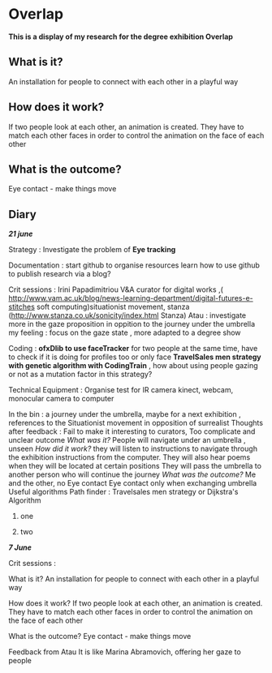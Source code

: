 # Overlap
**This is a display of my research for the degree exhibition Overlap**

## What is it?
An installation for people to connect with each other in a playful way


## How does it work?
If two people look at each other, an animation is created.
They have to match each other faces in order to control the animation on the face of each other

## What is the outcome?

Eye contact - make things move


## Diary



***21 june***



Strategy : 
Investigate the problem of **Eye tracking**


Documentation : start github to organise resources
learn how to use github to publish research via a blog?

Crit sessions : Irini Papadimitriou V&A curator for digital works ,( http://www.vam.ac.uk/blog/news-learning-department/digital-futures-e-stitches soft computing)situationist movement, stanza (http://www.stanza.co.uk/sonicity/index.html Stanza)
Atau : investigate more in the gaze proposition in oppition to the journey under the umbrella
my feeling : focus on the gaze state , more adapted to a degree show


Coding : 
**ofxDlib to use faceTracker** for two people at the same time, have to check if it is doing for profiles too or only face
**TravelSales men strategy with genetic algorithm with CodingTrain** , how about using people gazing or not as a mutation factor in this strategy? 

Technical Equipment : 
Organise test for IR camera kinect, webcam, monocular camera to computer


In the bin : 
a journey under the umbrella, maybe for a next exhibition , references to the Situationist movement in opposition of surrealist
Thoughts after feedback : Fail to make it interesting to curators, Too complicate and unclear outcome
*What was it?*
People will navigate under an umbrella , unseen 
*How did it work?*
they will listen to instructions to navigate through the exhibition
instructions from the computer. They will also hear poems when they will be located at certain positions
They will pass the umbrella to another person who will continue the journey
*What was the outcome?*
Me and the other, no Eye contact
Eye contact only when exchanging umbrella
Useful algorithms
Path finder : Travelsales men strategy or Dijkstra's Algorithm 



1. one


2. two


***7 June***

Crit sessions : 

What is it?
An installation for people to connect with each other in a playful way

How does it work?
If two people look at each other, an animation is created.
They have to match each other faces in order to control the animation on the face of each other

What is the outcome?
Eye contact - make things move

Feedback from Atau
It is like Marina Abramovich, offering her gaze to people 



